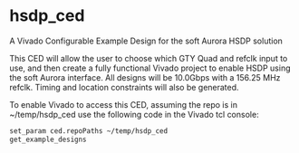 # hsdp_ced
A Vivado Configurable Example Design for the soft Aurora HSDP solution

This CED will allow the user to choose which GTY Quad and refclk input to use, and then create a 
fully functional Vivado project to enable HSDP using the soft Aurora interface.  All designs will be 
10.0Gbps with a 156.25 MHz refclk. Timing and location constraints will also be generated. 

To enable Vivado to access this CED, assuming the repo is in ~/temp/hsdp_ced use the following code in the 
Vivado tcl console:

```Tcl
set_param ced.repoPaths ~/temp/hsdp_ced
get_example_designs
```


